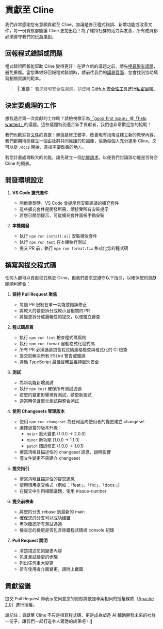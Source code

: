 # 貢獻至 Cline

我們非常感謝您有意願貢獻至 Cline。無論是修正程式錯誤、新增功能或改善文件，每一份貢獻都能讓 Cline 更加出色！為了維持社群的活力與友善，所有成員都必須遵守我們的[行為準則](CODE_OF_CONDUCT.md)。

## 回報程式錯誤或問題

程式錯誤回報能幫助 Cline 變得更好！在建立新的議題之前，請先[搜尋現有議題](https://github.com/goodloops/goodloops-dev/issues)，避免重複。當您準備好回報程式錯誤時，請前往我們的[議題頁面](https://github.com/goodloops/goodloops-dev/issues/new/choose)，您會找到協助填寫相關資訊的範本。

<blockquote class='warning-note'>
    🔐 <b>重要：</b> 若您發現安全性漏洞，請使用 <a href="https://github.com/goodloops/goodloops-dev/security/advisories/new">GitHub 安全性工具進行私密回報</a>。
</blockquote>

## 決定要處理的工作

想找適合第一次貢獻的工作嗎？請檢視標示為[「good first issue」](https://github.com/goodloops/goodloops-dev/labels/good%20first%20issue)或[「help wanted」](https://github.com/goodloops/goodloops-dev/labels/help%20wanted)的議題。這些議題特別適合新手貢獻者，我們也非常歡迎您的協助！

我們也歡迎對[文件](https://github.com/goodloops/goodloops-dev/tree/main/docs)的貢獻！無論是修正錯字、改善現有指南或建立新的教學內容，我們都期待能建立一個由社群共同維護的知識庫，協助每個人充分運用 Cline。您可以從 `/docs` 開始，尋找需要改善的地方。

若您計畫處理較大的功能，請先建立一個[功能請求](https://github.com/goodloops/goodloops-dev/discussions/categories/feature-requests?discussions_q=is%3Aopen+category%3A%22Feature+Requests%22+sort%3Atop)，以便我們討論該功能是否符合 Cline 的願景。

## 開發環境設定

1. **VS Code 擴充套件**
    - 開啟專案時，VS Code 會提示您安裝建議的擴充套件
    - 這些擴充套件是開發所需，請接受所有安裝提示
    - 若您已關閉提示，可從擴充套件面板手動安裝

2. **本機開發**
    - 執行 `npm run install:all` 安裝相依套件
    - 執行 `npm run test` 在本機執行測試
    - 提交 PR 前，執行 `npm run format:fix` 格式化您的程式碼

## 撰寫與提交程式碼

任何人都可以貢獻程式碼至 Cline，但我們要求您遵守以下指引，以確保您的貢獻能順利整合：

1. **保持 Pull Request 聚焦**
    - 每個 PR 限制在單一功能或錯誤修正
    - 將較大的變更拆分成較小且相關的 PR
    - 將變更拆分成邏輯性的提交，以便獨立審查

2. **程式碼品質**
    - 執行 `npm run lint` 檢查程式碼風格
    - 執行 `npm run format` 自動格式化程式碼
    - 所有 PR 必須通過包含程式碼風格檢查與格式化的 CI 檢查
    - 提交前解決所有 ESLint 警告或錯誤
    - 遵循 TypeScript 最佳實務並維持型別安全

3. **測試**
    - 為新功能新增測試
    - 執行 `npm test` 確保所有測試通過
    - 若您的變更影響現有測試，請更新測試
    - 適當時包含單元測試與整合測試

4. **使用 Changesets 管理版本**
    - 使用 `npm run changeset` 為任何面向使用者的變更建立 changeset
    - 選擇適當的版本升級：
        - `major` 重大變更 (1.0.0 → 2.0.0)
        - `minor` 新功能 (1.0.0 → 1.1.0)
        - `patch` 錯誤修正 (1.0.0 → 1.0.1)
    - 撰寫清晰且描述性的 changeset 訊息，說明影響
    - 僅文件變更不需建立 changeset

5. **提交指引**
    - 撰寫清晰且描述性的提交訊息
    - 使用慣用提交格式（例如：「feat:」、「fix:」、「docs:」）
    - 在提交中引用相關議題，使用 #issue-number

6. **提交前檢查**
    - 將您的分支 rebase 到最新的 main
    - 確保您的分支可以成功建置
    - 再次確認所有測試通過
    - 檢查您的變更是否包含除錯程式碼或 console 紀錄

7. **Pull Request 說明**
    - 清楚描述您的變更內容
    - 包含測試變更的步驟
    - 列出任何重大變更
    - 若有使用者介面變更，請附上截圖

## 貢獻協議

提交 Pull Request 即表示您同意您的貢獻將依照專案相同的授權條款（[Apache 2.0](LICENSE)）進行授權。

請記住：貢獻至 Cline 不只是撰寫程式碼，更是成為塑造 AI 輔助開發未來的社群一份子。讓我們一起打造令人驚艷的成果吧！🚀
